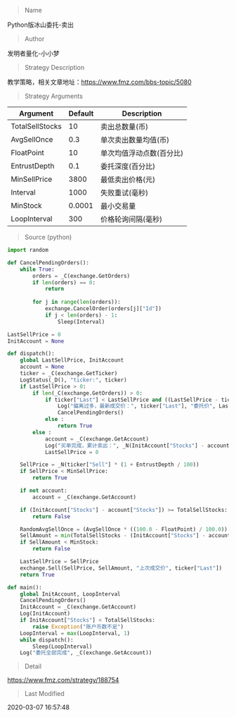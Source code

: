 
> Name

Python版冰山委托-卖出

> Author

发明者量化-小小梦

> Strategy Description

教学策略，相关文章地址：https://www.fmz.com/bbs-topic/5080

> Strategy Arguments



|Argument|Default|Description|
|----|----|----|
|TotalSellStocks|10|卖出总数量(币)|
|AvgSellOnce|0.3|单次卖出数量均值(币)|
|FloatPoint|10|单次均值浮动点数(百分比)|
|EntrustDepth|0.1|委托深度(百分比)|
|MinSellPrice|3800|最低卖出价格(元)|
|Interval|1000|失败重试(毫秒)|
|MinStock|0.0001|最小交易量|
|LoopInterval|300|价格轮询间隔(毫秒)|


> Source (python)

``` python
import random

def CancelPendingOrders():
    while True:
        orders = _C(exchange.GetOrders)
        if len(orders) == 0:
            return
        
        for j in range(len(orders)):
            exchange.CancelOrder(orders[j]["Id"])
            if j < len(orders) - 1:
                Sleep(Interval)

LastSellPrice = 0
InitAccount = None

def dispatch():
    global LastSellPrice, InitAccount
    account = None
    ticker = _C(exchange.GetTicker)
    LogStatus(_D(), "ticker:", ticker)
    if LastSellPrice > 0:
        if len(_C(exchange.GetOrders)) > 0:
            if ticker["Last"] < LastSellPrice and ((LastSellPrice - ticker["Last"]) / ticker["Last"]) > (2 * (EntrustDepth / 100)):
                Log("偏离过多，最新成交价：", ticker["Last"], "委托价", LastSellPrice)
                CancelPendingOrders()
            else :
                return True
        else :
            account = _C(exchange.GetAccount)
            Log("买单完成，累计卖出：", _N(InitAccount["Stocks"] - account["Stocks"]), "平均卖出价：", _N((account["Balance"] - InitAccount["Balance"]) / (InitAccount["Stocks"] - account["Stocks"])))
            LastSellPrice = 0

    SellPrice = _N(ticker["Sell"] * (1 + EntrustDepth / 100))
    if SellPrice < MinSellPrice:
        return True

    if not account:
        account = _C(exchange.GetAccount)

    if (InitAccount["Stocks"] - account["Stocks"]) >= TotalSellStocks:
        return False 

    RandomAvgSellOnce = (AvgSellOnce * ((100.0 - FloatPoint) / 100.0)) + (((FloatPoint * 2) / 100.0) * AvgSellOnce * random.random())
    SellAmount = min(TotalSellStocks - (InitAccount["Stocks"] - account["Stocks"]), RandomAvgSellOnce)
    if SellAmount < MinStock:
        return False 

    LastSellPrice = SellPrice
    exchange.Sell(SellPrice, SellAmount, "上次成交价", ticker["Last"])
    return True

def main():
    global InitAccount, LoopInterval
    CancelPendingOrders()
    InitAccount = _C(exchange.GetAccount)
    Log(InitAccount)
    if InitAccount["Stocks"] < TotalSellStocks:
        raise Exception("账户币数不足")
    LoopInterval = max(LoopInterval, 1)
    while dispatch():
        Sleep(LoopInterval)
    Log("委托全部完成", _C(exchange.GetAccount))


```

> Detail

https://www.fmz.com/strategy/188754

> Last Modified

2020-03-07 16:57:48
